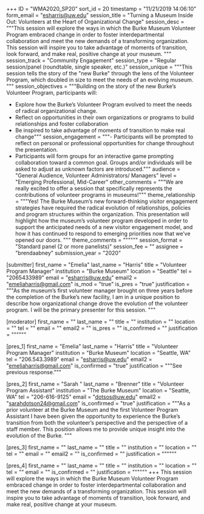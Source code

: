 +++
ID = "WMA2020_SP20"
sort_id = 20
timestamp = "11/21/2019 14:06:10"
form_email = "esharris@uw.edu"
session_title = "Turning a Museum Inside Out: Volunteers at the Heart of Organizational Change"
session_desc = """This session will explore the ways in which the Burke Museum Volunteer Program embraced change in order to foster interdepartmental collaboration and meet the new demands of a transforming organization. This session will inspire you to take advantage of moments of transition, look forward, and make real, positive change at your museum. """
session_track = "Community Engagement"
session_type = "Regular session/panel (roundtable, single speaker, etc.)"
session_unique = """This session tells the story of the "new Burke" through the lens of the Volunteer Program, which doubled in size to meet the needs of an evolving museum. """
session_objectives = """Building on the story of the new Burke’s Volunteer Program, participants will:
-	Explore how the Burke’s Volunteer Program evolved to meet the needs of radical organizational change.
-	Reflect on opportunities in their own organizations or programs to build relationships and foster collaboration
-	Be inspired to take advantage of moments of transition to make real change"""
session_engagement = """-	Participants will be prompted to reflect on personal or professional opportunities for change throughout the presentation.
-	Participants will form groups for an interactive game prompting collaboration toward a common goal. Groups and/or individuals will be asked to adjust as unknown factors are introduced."""
audience = "General Audience, Volunteer Administrators/ Managers"
level = "Emerging Professional, Mid-Career"
other_comments = """We are really excited to offer a session that specifically represents the contributions of volunteer programs in museums!"""
theme_relationship = """Yes! The Burke Museum’s new forward-thinking visitor engagement strategies have required the radical evolution of relationships, policies and program structures within the organization. This presentation will highlight how the museum’s volunteer program developed in order to support the anticipated needs of a new visitor engagement model, and how it has continued to respond to emerging priorities now that we’ve opened our doors.  """
theme_comments = """"""
session_format = "Standard panel (2 or more panelists)"
session_fee = ""
assignee = "brendaabney"
submission_year = "2020"

[submitter]
first_name = "Emelia"
last_name = "Harris"
title = "Volunteer Program Manager"
institution = "Burke Museum"
location = "Seattle"
tel = "2065433989"
email = "esharris@uw.edu"
email2 = "emeliaharris@gmail.com"
is_mod = "true"
is_pres = "true"
justification = """As the museum’s first volunteer manager brought on three years before the completion of the Burke’s new facility, I am in a unique position to describe how organizational change drove the evolution of the volunteer program. I will be the primary presenter for this session. """

[moderator]
first_name = ""
last_name = ""
title = ""
institution = ""
location = ""
tel = ""
email = ""
email2 = ""
is_pres = ""
is_confirmed = ""
justification = """"""

[pres_1]
first_name = "Emelia"
last_name = "Harris"
title = "Volunteer Program Manager"
institution = "Burke Museum"
location = "Seattle, WA"
tel = "206.543.3989"
email = "esharris@uw.edu"
email2 = "emeliaharris@gmail.com"
is_confirmed = "true"
justification = """See previous response."""

[pres_2]
first_name = "Sarah "
last_name = "Brenner"
title = "Volunteer Program Assistant"
institution = "The Burke Museum"
location = "Seattle, WA"
tel = "206-616-9125"
email = "dotsos@uw.edu"
email2 = "sarahdotson24@gmail.com"
is_confirmed = "true"
justification = """As a prior volunteer at the Burke Museum and the first Volunteer Program Assistant I have been given the opportunity to experience the Burke’s transition from both the volunteer’s perspective and the perspective of a staff member. This position allows me to provide unique insight into the evolution of the Burke. """

[pres_3]
first_name = ""
last_name = ""
title = ""
institution = ""
location = ""
tel = ""
email = ""
email2 = ""
is_confirmed = ""
justification = """"""

[pres_4]
first_name = ""
last_name = ""
title = ""
institution = ""
location = ""
tel = ""
email = ""
is_confirmed = ""
justification = """"""
+++
This session will explore the ways in which the Burke Museum Volunteer Program embraced change in order to foster interdepartmental collaboration and meet the new demands of a transforming organization. This session will inspire you to take advantage of moments of transition, look forward, and make real, positive change at your museum. 